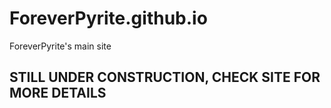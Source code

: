 # ForeverPyrite.github.io
ForeverPyrite's main site

## STILL UNDER CONSTRUCTION, CHECK SITE FOR MORE DETAILS
